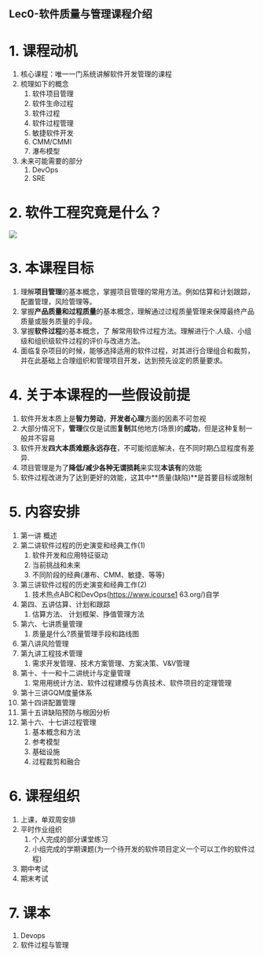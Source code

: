Lec0-软件质量与管理课程介绍
---

# 1. 课程动机
1. 核心课程：唯一一门系统讲解软件开发管理的课程
2. 梳理如下的概念
   1. 软件项目管理
   2. 软件生命过程
   3. 软件过程
   4. 软件过程管理
   5. 敏捷软件开发
   6. CMM/CMMI
   7. 瀑布模型
3. 未来可能需要的部分
   1. DevOps
   2. SRE

# 2. 软件工程究竟是什么？
![](https://spricoder.oss-cn-shanghai.aliyuncs.com/2021-software-quality-management/img/lec0/1.png)

# 3. 本课程目标
1. 理解**项目管理**的基本概念，掌握项目管理的常用方法。例如估算和计划跟踪，配置管理，风险管理等。
2. 掌握**产品质量和过程质量**的基本概念，理解通过过程质量管理来保障最终产品质量或服务质量的手段。
3. 掌握**软件过程**的基本概念，了 解常用软件过程方法。理解进行个.人级、小组级和组织级软件过程的评价与改进方法。
4. 面临复杂项目的时候，能够选择适用的软件过程，对其进行合理组合和裁剪，并在此基础上合理组织和管理项目开发，达到预先设定的质量要求。

# 4. 关于本课程的一些假设前提
1. 软件开发本质上是**智力劳动**，**开发者心理**方面的因素不可忽视
2. 大部分情况下，**管理**仅仅是试图**复制**其他地方(场景)的**成功**，但是这种复制一般并不容易
3. 软件开发**四大本质难题永远存在**，不可能彻底解决，在不同时期凸显程度有差异.
4. 项目管理是为了**降低/减少各种无谓损耗**来实现**本该有**的效能
5. 软件过程改进为了达到更好的效能，这其中**质量(缺陷)**是首要目标或限制

# 5. 内容安排
1. 第一讲 概述
2. 第二讲软件过程的历史演变和经典工作(1)
   1. 软件开发和应用特征驱动
   2. 当前挑战和未来
   3. 不同阶段的经典(瀑布、CMM、敏捷、等等)
3. 第三讲软件过程的历史演变和经典工作(2)
   1. 技术热点ABC和DevOps(https://www.icourse1 63.org/)自学
4. 第四、五讲估算、计划和跟踪
   1. 估算方法、 计划框架、挣值管理方法
5. 第六、七讲质量管理
   1. 质量是什么?质量管理手段和路线图
6. 第八讲风险管理
7. 第九讲工程技术管理
   1. 需求开发管理、技术方案管理、方案决策、V&V管理
8. 第十、十一和十二讲统计与定量管理
   1. 常用用统计方法、软件过程建模与仿真技术、软件项目的定理管理
9. 第十三讲GQM度量体系
10. 第十四讲配置管理
11. 第十五讲缺陷预防与根因分析
12. 第十六、十七讲过程管理
    1.  基本概念和方法
    2.  参考模型
    3.  基础设施
    4.  过程裁剪和融合

# 6. 课程组织
1. 上课，单双周安排
2. 平时作业组织
   1. 个人完成的部分课堂练习
   2. 小组完成的学期课题(为一个待开发的软件项目定义一个可以工作的软件过程)
3. 期中考试
4. 期末考试

# 7. 课本
1. Devops
2. 软件过程与管理